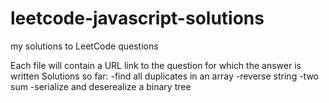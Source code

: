 # leetcode-javascript-solutions
my solutions to LeetCode questions

Each file will contain a URL link to the question for which the answer is written
Solutions so far:
  -find all duplicates in an array
  -reverse string
  -two sum
  -serialize and deserealize a binary tree
